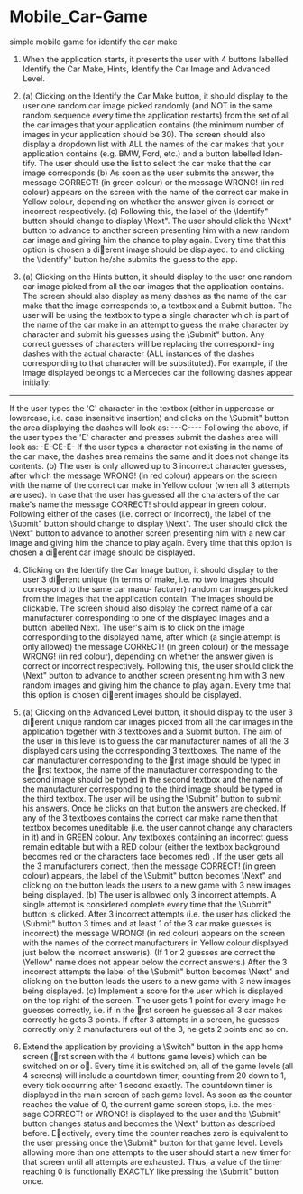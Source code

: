 # Mobile_Car-Game
simple mobile game for identify the car make
1. When the application starts, it presents the user with 4 buttons labelled Identify the Car
Make, Hints, Identify the Car Image and Advanced Level.


2. (a) Clicking on the Identify the Car Make button, it should display to the user one
random car image picked randomly (and NOT in the same random sequence every
time the application restarts) from the set of all the car images that your application
contains (the minimum number of images in your application should be 30).
The screen should also display a dropdown list with ALL the names of the car makes
that your application contains (e.g. BMW, Ford, etc.) and a button labelled Iden-
tify. The user should use the list to select the car make that the car image corresponds
(b) As soon as the user submits the answer, the message CORRECT! (in green colour)
or the message WRONG! (in red colour) appears on the screen with the name of the
correct car make in Yellow colour, depending on whether the answer given is correct
or incorrect respectively. 
(c) Following this, the label of the \Identify" button should change to display \Next".
The user should click the \Next" button to advance to another screen presenting him
with a new random car image and giving him the chance to play again. Every time
that this option is chosen a dierent image should be displayed.
to and clicking the \Identify" button he/she submits the guess to the app. 

3. (a) Clicking on the Hints button, it should display to the user one random car image
picked from all the car images that the application contains.
The screen should also display as many dashes as the name of the car make that the
image corresponds to, a textbox and a Submit button. The user will be using the
textbox to type a single character which is part of the name of the car make in an
attempt to guess the make character by character and submit his guesses using the
\Submit" button. Any correct guesses of characters will be replacing the correspond-
ing dashes with the actual character (ALL instances of the dashes corresponding to
that character will be substituted).
For example, if the image displayed belongs to a Mercedes car the following dashes
appear initially:
--------
If the user types the 'C' character in the textbox (either in uppercase or lowercase,
i.e. case insensitive insertion) and clicks on the \Submit" button the area displaying
the dashes will look as:
---C----
Following the above, if the user types the 'E' character and presses submit the dashes
area will look as:
-E-CE-E-
If the user types a character not existing in the name of the car make, the dashes
area remains the same and it does not change its contents.
(b) The user is only allowed up to 3 incorrect character guesses, after which the message
WRONG! (in red colour) appears on the screen with the name of the correct car make
in Yellow colour (when all 3 attempts are used). In case that the user has guessed
all the characters of the car make's name the message CORRECT! should appear in
green colour.
Following either of the cases (i.e. correct or incorrect), the label of the \Submit"
button should change to display \Next". The user should click the \Next" button
to advance to another screen presenting him with a new car image and giving him
the chance to play again. Every time that this option is chosen a dierent car image
should be displayed.

4. Clicking on the Identify the Car Image button, it should display to the user 3 dierent
unique (in terms of make, i.e. no two images should correspond to the same car manu-
facturer) random car images picked from the images that the application contain. The
images should be clickable.
The screen should also display the correct name of a car manufacturer corresponding to
one of the displayed images and a button labelled Next.
The user's aim is to click on the image corresponding to the displayed name, after which (a
single attempt is only allowed) the message CORRECT! (in green colour) or the message
WRONG! (in red colour), depending on whether the answer given is correct or incorrect
respectively.
Following this, the user should click the \Next" button to advance to another screen
presenting him with 3 new random images and giving him the chance to play again. Every
time that this option is chosen dierent images should be displayed.

5. (a) Clicking on the Advanced Level button, it should display to the user 3 dierent unique
random car images picked from all the car images in the application together with 3
textboxes and a Submit button.
The aim of the user in this level is to guess the car manufacturer names of all the 3
displayed cars using the corresponding 3 textboxes. The name of the car manufacturer
corresponding to the rst image should be typed in the rst textbox, the name of
the manufacturer corresponding to the second image should be typed in the second
textbox and the name of the manufacturer corresponding to the third image should
be typed in the third textbox.
The user will be using the \Submit" button to submit his answers. Once he clicks on
that button the answers are checked. If any of the 3 textboxes contains the correct car
make name then that textbox becomes uneditable (i.e. the user cannot change any
characters in it) and in GREEN colour. Any textboxes containing an incorrect guess
remain editable but with a RED colour (either the textbox background becomes red
or the characters face becomes red) .
If the user gets all the 3 manufacturers correct, then the message CORRECT! (in
green colour) appears, the label of the \Submit" button becomes \Next" and clicking
on the button leads the users to a new game with 3 new images being displayed.
(b) The user is allowed only 3 incorrect attempts. A single attempt is considered complete
every time that the \Submit" button is clicked.
After 3 incorrect attempts (i.e. the user has clicked the \Submit" button 3 times
and at least 1 of the 3 car make guesses is incorrect) the message WRONG! (in red
colour) appears on the screen with the names of the correct manufacturers in Yellow
colour displayed just below the incorrect answer(s). (If 1 or 2 guesses are correct
the \Yellow" name does not appear below the correct answers.) After the 3 incorrect
attempts the label of the \Submit" button becomes \Next" and clicking on the button
leads the users to a new game with 3 new images being displayed.
(c) Implement a score for the user which is displayed on the top right of the screen. The
user gets 1 point for every image he guesses correctly, i.e. if in the rst screen he
guesses all 3 car makes correctly he gets 3 points. If after 3 attempts in a screen, he
guesses correctly only 2 manufacturers out of the 3, he gets 2 points and so on.

6. Extend the application by providing a \Switch" button in the app home screen (rst screen
with the 4 buttons game levels) which can be switched on or o. Every time it is switched
on, all of the game levels (all 4 screens) will include a countdown timer, counting from 20
down to 1, every tick occurring after 1 second exactly. The countdown timer is displayed
in the main screen of each game level.
As soon as the counter reaches the value of 0, the current game screen stops, i.e. the mes-
sage CORRECT! or WRONG! is displayed to the user and the \Submit" button changes
status and becomes the \Next" button as described before. Eectively, every time the
counter reaches zero is equivalent to the user pressing once the \Submit" button for that
game level. Levels allowing more than one attempts to the user should start a new timer
for that screen until all attempts are exhausted. Thus, a value of the timer reaching 0 is
functionally EXACTLY like pressing the \Submit" button once.
